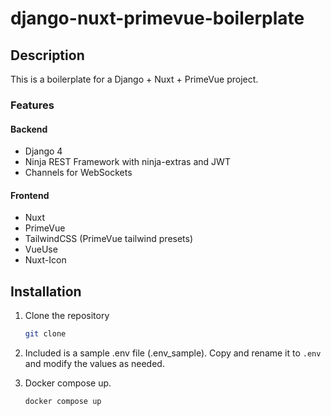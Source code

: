 # django-nuxt-primevue-boilerplate

## Description

This is a boilerplate for a Django + Nuxt + PrimeVue project.

### Features

#### Backend

- Django 4
- Ninja REST Framework with ninja-extras and JWT
- Channels for WebSockets

#### Frontend

- Nuxt
- PrimeVue
- TailwindCSS (PrimeVue tailwind presets)
- VueUse
- Nuxt-Icon

## Installation

1. Clone the repository

    ```bash
    git clone
   ```

2. Included is a sample .env file (.env_sample). Copy and rename it to `.env` and modify the values as needed.
3. Docker compose up.

    ```bash
    docker compose up
    ```
